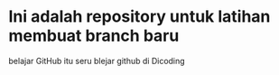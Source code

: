 # Ini adalah repository untuk latihan membuat branch baru
belajar GitHub itu seru
blejar github di Dicoding
